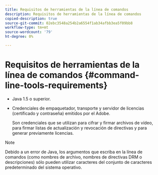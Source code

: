```yaml
---
title: Requisitos de herramientas de la línea de comandos
description: Requisitos de herramientas de la línea de comandos
copied-description: true
source-git-commit: 02ebc3548a254b2a6554f1ab34afbb3ea5f09bb8
workflow-type: tm+mt
source-wordcount: '79'
ht-degree: 0%

---
```


# Requisitos de herramientas de la línea de comandos {#command-line-tools-requirements}

* Java 1.5 o superior.
* Credenciales de empaquetador, transporte y servidor de licencias (certificado y contraseña) emitidos por el Adobe.

  Son credenciales que se utilizan para cifrar y firmar archivos de vídeo, para firmar listas de actualización y revocación de directivas y para generar previamente licencias.

>[!NOTE]
>
>Debido a un error de Java, los argumentos que escriba en la línea de comandos (como nombres de archivo, nombres de directivas DRM o descripciones) sólo pueden utilizar caracteres del conjunto de caracteres predeterminado del sistema operativo.
